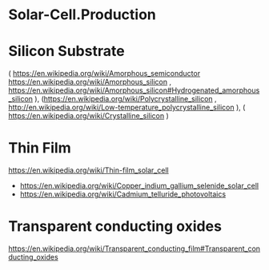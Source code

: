 # Solar-Cell.Production

# Silicon Substrate
( https://en.wikipedia.org/wiki/Amorphous_semiconductor https://en.wikipedia.org/wiki/Amorphous_silicon , https://en.wikipedia.org/wiki/Amorphous_silicon#Hydrogenated_amorphous_silicon ), (https://en.wikipedia.org/wiki/Polycrystalline_silicon , http://en.wikipedia.org/wiki/Low-temperature_polycrystalline_silicon ), ( https://en.wikipedia.org/wiki/Crystalline_silicon )

# Thin Film
https://en.wikipedia.org/wiki/Thin-film_solar_cell
- https://en.wikipedia.org/wiki/Copper_indium_gallium_selenide_solar_cell
- https://en.wikipedia.org/wiki/Cadmium_telluride_photovoltaics

# Transparent conducting oxides
https://en.wikipedia.org/wiki/Transparent_conducting_film#Transparent_conducting_oxides
